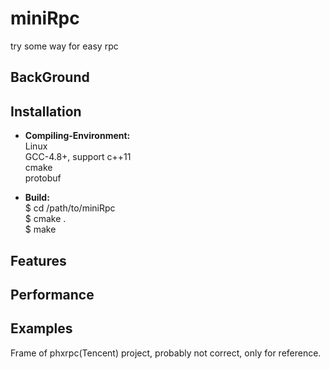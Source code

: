 # miniRpc
try some way for easy rpc

## BackGround

## Installation
 - **Compiling-Environment:**   
 Linux  
 GCC-4.8+, support c++11  
 cmake  
 protobuf  
 
 - **Build:**  
 $ cd /path/to/miniRpc  
 $ cmake .  
 $ make   

## Features

## Performance

## Examples

Frame of phxrpc(Tencent) project, probably not correct, only for reference.
